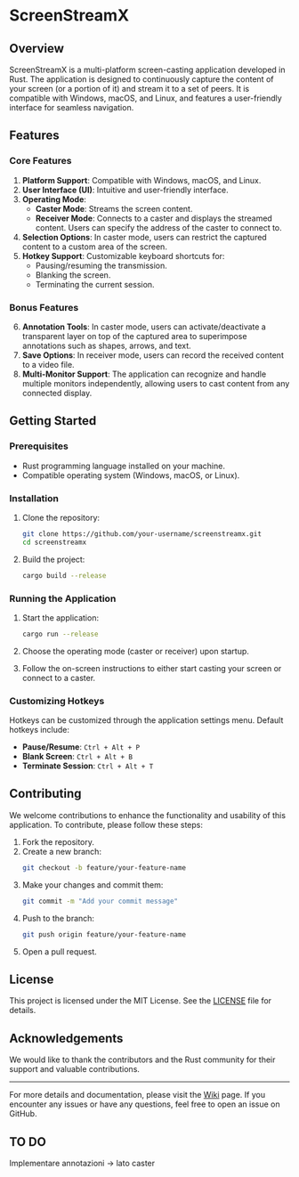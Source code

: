 # ScreenStreamX

## Overview

ScreenStreamX is a multi-platform screen-casting application developed in Rust. The application is designed to continuously capture the content of your screen (or a portion of it) and stream it to a set of peers. It is compatible with Windows, macOS, and Linux, and features a user-friendly interface for seamless navigation.

## Features

### Core Features

1. **Platform Support**: Compatible with Windows, macOS, and Linux.
2. **User Interface (UI)**: Intuitive and user-friendly interface.
3. **Operating Mode**:
    - **Caster Mode**: Streams the screen content.
    - **Receiver Mode**: Connects to a caster and displays the streamed content. Users can specify the address of the caster to connect to.
4. **Selection Options**: In caster mode, users can restrict the captured content to a custom area of the screen.
5. **Hotkey Support**: Customizable keyboard shortcuts for:
    - Pausing/resuming the transmission.
    - Blanking the screen.
    - Terminating the current session.

### Bonus Features

6. **Annotation Tools**: In caster mode, users can activate/deactivate a transparent layer on top of the captured area to superimpose annotations such as shapes, arrows, and text.
7. **Save Options**: In receiver mode, users can record the received content to a video file.
8. **Multi-Monitor Support**: The application can recognize and handle multiple monitors independently, allowing users to cast content from any connected display.

## Getting Started

### Prerequisites

- Rust programming language installed on your machine.
- Compatible operating system (Windows, macOS, or Linux).

### Installation

1. Clone the repository:
    ```sh
    git clone https://github.com/your-username/screenstreamx.git
    cd screenstreamx
    ```

2. Build the project:
    ```sh
    cargo build --release
    ```

### Running the Application

1. Start the application:
    ```sh
    cargo run --release
    ```

2. Choose the operating mode (caster or receiver) upon startup.
3. Follow the on-screen instructions to either start casting your screen or connect to a caster.

### Customizing Hotkeys

Hotkeys can be customized through the application settings menu. Default hotkeys include:
- **Pause/Resume**: `Ctrl + Alt + P`
- **Blank Screen**: `Ctrl + Alt + B`
- **Terminate Session**: `Ctrl + Alt + T`

## Contributing

We welcome contributions to enhance the functionality and usability of this application. To contribute, please follow these steps:

1. Fork the repository.
2. Create a new branch:
    ```sh
    git checkout -b feature/your-feature-name
    ```
3. Make your changes and commit them:
    ```sh
    git commit -m "Add your commit message"
    ```
4. Push to the branch:
    ```sh
    git push origin feature/your-feature-name
    ```
5. Open a pull request.

## License

This project is licensed under the MIT License. See the [LICENSE](LICENSE) file for details.

## Acknowledgements

We would like to thank the contributors and the Rust community for their support and valuable contributions.

---

For more details and documentation, please visit the [Wiki](https://github.com/your-username/screenstreamx/wiki) page. If you encounter any issues or have any questions, feel free to open an issue on GitHub.

## TO DO
Implementare annotazioni  -> lato caster 